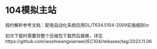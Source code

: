 # 104模拟主站

规约解析参考文档：配电自动化系统应用DL/T634.5104-2009实施细则\n

初次下载时需要将整个压缩包下载然后替换，详见https://github.com/woshiwangxianwei/IEC104/releases/tag/2023.11.06

